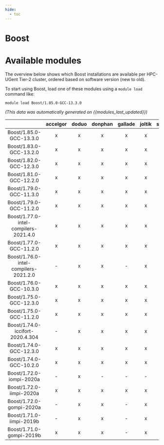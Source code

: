 ```yaml
---
hide:
  - toc
---
```


Boost
=====

# Available modules


The overview below shows which Boost installations are available per HPC-UGent Tier-2 cluster, ordered based on software version (new to old).

To start using Boost, load one of these modules using a `module load` command like:

```shell
module load Boost/1.85.0-GCC-13.3.0
```

*(This data was automatically generated on {{modules_last_updated}})*  

| |accelgor|doduo|donphan|gallade|joltik|shinx|skitty|
| :---: | :---: | :---: | :---: | :---: | :---: | :---: | :---: |
|Boost/1.85.0-GCC-13.3.0|x|x|x|x|x|x|-|
|Boost/1.83.0-GCC-13.2.0|x|x|x|x|x|x|x|
|Boost/1.82.0-GCC-12.3.0|x|x|x|x|x|x|x|
|Boost/1.81.0-GCC-12.2.0|x|x|x|x|x|x|-|
|Boost/1.79.0-GCC-11.3.0|x|x|x|x|x|-|-|
|Boost/1.79.0-GCC-11.2.0|x|x|x|x|x|-|-|
|Boost/1.77.0-intel-compilers-2021.4.0|x|x|x|x|x|-|-|
|Boost/1.77.0-GCC-11.2.0|x|x|x|x|x|-|-|
|Boost/1.76.0-intel-compilers-2021.2.0|-|x|x|-|x|-|-|
|Boost/1.76.0-GCC-10.3.0|x|x|x|x|x|-|-|
|Boost/1.75.0-GCC-12.3.0|x|x|x|x|x|x|x|
|Boost/1.75.0-GCC-11.2.0|x|x|x|x|x|-|-|
|Boost/1.74.0-iccifort-2020.4.304|-|x|x|x|x|-|-|
|Boost/1.74.0-GCC-12.3.0|x|x|x|x|x|x|x|
|Boost/1.74.0-GCC-10.2.0|x|x|x|x|x|-|-|
|Boost/1.72.0-iompi-2020a|-|x|-|-|-|-|-|
|Boost/1.72.0-iimpi-2020a|x|x|x|x|x|-|-|
|Boost/1.72.0-gompi-2020a|-|x|x|-|x|-|-|
|Boost/1.71.0-iimpi-2019b|-|x|x|-|x|-|-|
|Boost/1.71.0-gompi-2019b|x|x|x|-|x|-|-|
